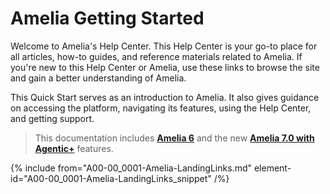 # Amelia Getting Started

Welcome to Amelia's Help Center. This Help Center is your go-to place for all articles, how-to guides, and reference materials related to Amelia. If you're new to this Help Center or Amelia, use these links to browse the site and gain a better understanding of Amelia.

This Quick Start serves as an introduction to Amelia. It also gives guidance on accessing the platform, navigating its features, using the Help Center, and getting support.

> This documentation includes [**Amelia 6**](Whats-New-in-Amelia-6.md) and the new [**Amelia 7.0 with Agentic+**](Whats-New-in-Amelia-7.md) features.


{% include from="A00-00_0001-Amelia-LandingLinks.md" element-id="A00-00_0001-Amelia-LandingLinks_snippet" /%}